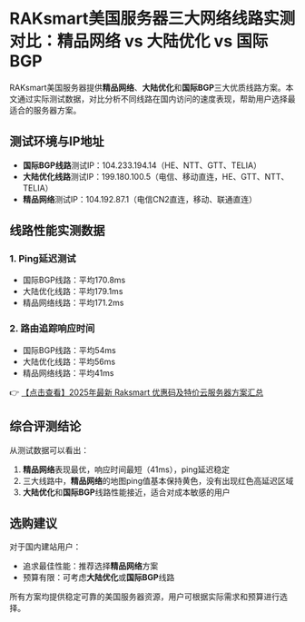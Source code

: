 # RAKsmart美国服务器三大网络线路实测对比：精品网络 vs 大陆优化 vs 国际BGP

RAKsmart美国服务器提供**精品网络**、**大陆优化**和**国际BGP**三大优质线路方案。本文通过实际测试数据，对比分析不同线路在国内访问的速度表现，帮助用户选择最适合的服务器方案。

## 测试环境与IP地址

- **国际BGP线路**测试IP：104.233.194.14（HE、NTT、GTT、TELIA）
- **大陆优化线路**测试IP：199.180.100.5（电信、移动直连，HE、GTT、NTT、TELIA）
- **精品网络**测试IP：104.192.87.1（电信CN2直连，移动、联通直连）

## 线路性能实测数据

### 1. Ping延迟测试
- 国际BGP线路：平均170.8ms
- 大陆优化线路：平均179.1ms
- 精品网络线路：平均171.2ms

### 2. 路由追踪响应时间
- 国际BGP线路：平均54ms
- 大陆优化线路：平均56ms
- 精品网络线路：平均41ms

👉 [【点击查看】2025年最新 Raksmart 优惠码及特价云服务器方案汇总](https://bit.ly/raksmart)

## 综合评测结论

从测试数据可以看出：
1. **精品网络**表现最优，响应时间最短（41ms），ping延迟稳定
2. 三大线路中，**精品网络**的地图ping值基本保持黄色，没有出现红色高延迟区域
3. **大陆优化**和**国际BGP**线路性能接近，适合对成本敏感的用户

## 选购建议

对于国内建站用户：
- 追求最佳性能：推荐选择**精品网络**方案
- 预算有限：可考虑**大陆优化**或**国际BGP**线路

所有方案均提供稳定可靠的美国服务器资源，用户可根据实际需求和预算进行选择。